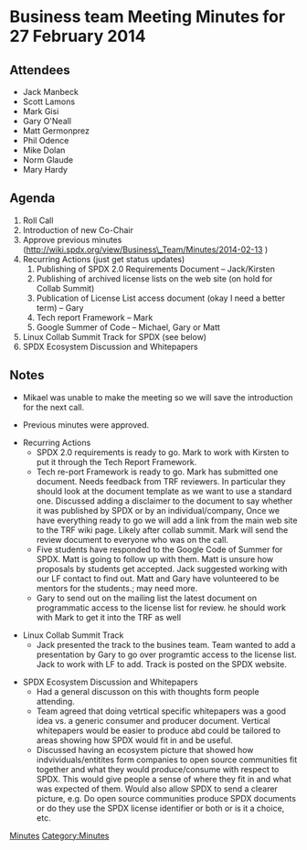 # Business team Meeting Minutes for 27 February 2014

## Attendees

  - Jack Manbeck
  - Scott Lamons
  - Mark Gisi
  - Gary O'Neall
  - Matt Germonprez
  - Phil Odence
  - Mike Dolan
  - Norm Glaude
  - Mary Hardy

## Agenda

1.  Roll Call
2.  Introduction of new Co-Chair
3.  Approve previous minutes
    (http://wiki.spdx.org/view/Business\_Team/Minutes/2014-02-13 )
4.  Recurring Actions (just get status updates)
    1.  Publishing of SPDX 2.0 Requirements Document – Jack/Kirsten
    2.  Publishing of archived license lists on the web site (on hold
        for Collab Summit)
    3.  Publication of License List access document (okay I need a
        better term) – Gary
    4.  Tech report Framework – Mark
    5.  Google Summer of Code – Michael, Gary or Matt
5.  Linux Collab Summit Track for SPDX (see below)
6.  SPDX Ecosystem Discussion and Whitepapers

  

## Notes

  - Mikael was unable to make the meeting so we will save the
    introduction for the next call.

<!-- end list -->

  - Previous minutes were approved.

<!-- end list -->

  - Recurring Actions
      - SPDX 2.0 requirements is ready to go. Mark to work with Kirsten
        to put it through the Tech Report Framework.
      - Tech re-port Framework is ready to go. Mark has submitted one
        document. Needs feedback from TRF reviewers. In particular they
        should look at the document template as we want to use a
        standard one. Discussed adding a disclaimer to the document to
        say whether it was published by SPDX or by an
        individual/company, Once we have everything ready to go we will
        add a link from the main web site to the TRF wiki page. Likely
        after collab summit. Mark will send the review document to
        everyone who was on the call.
      - Five students have responded to the Google Code of Summer for
        SPDX. Matt is going to follow up with them. Matt is unsure how
        proposals by students get accepted. Jack suggested working with
        our LF contact to find out. Matt and Gary have volunteered to be
        mentors for the students.; may need more.
      - Gary to send out on the mailing list the latest document on
        programmatic access to the license list for review. he should
        work with Mark to get it into the TRF as well

<!-- end list -->

  - Linux Collab Summit Track
      - Jack presented the track to the busines team. Team wanted to add
        a presentation by Gary to go over programtic access to the
        license list. Jack to work with LF to add. Track is posted on
        the SPDX website.

<!-- end list -->

  - SPDX Ecosystem Discussion and Whitepapers
      - Had a general discusson on this with thoughts form people
        attending.
      - Team agreed that doing vetrtical specific whitepapers was a good
        idea vs. a generic consumer and producer document. Vertical
        whitepapers would be easier to produce abd could be tailored to
        areas showing how SPDX would fit in and be useful.
      - Discussed having an ecosystem picture that showed how
        indvividuals/entitites form companies to open source communities
        fit together and what they would produce/consume with respect to
        SPDX. This would give people a sense of where they fit in and
        what was expected of them. Would also allow SPDX to send a
        clearer picture, e.g. Do open source communities produce SPDX
        documents or do they use the SPDX license identifier or both or
        is it a choice, etc.

[Minutes](Category:Business "wikilink")
[Category:Minutes](Category:Minutes "wikilink")
